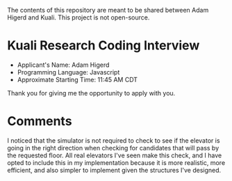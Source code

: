 The contents of this repository are meant to be shared between Adam Higerd and Kuali.
This project is not open-source.

# Kuali Research Coding Interview

* Applicant's Name: Adam Higerd
* Programming Language: Javascript
* Approximate Starting Time: 11:45 AM CDT

Thank you for giving me the opportunity to apply with you.

# Comments

I noticed that the simulator is not required to check to see if the elevator is going in the right direction when
checking for candidates that will pass by the requested floor. All real elevators I've seen make this check, and I have
opted to include this in my implementation because it is more realistic, more efficient, and also simpler to implement
given the structures I've designed.
